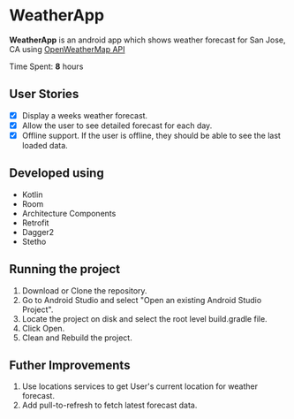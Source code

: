 # WeatherApp
**WeatherApp** is an android app which shows weather forecast for San Jose, CA using [OpenWeatherMap API](https://openweathermap.org/api)

Time Spent: **8** hours

## User Stories
* [X] Display a weeks weather forecast.
* [X] Allow the user to see detailed forecast for each day.
* [X] Offline support. If the user is offline, they should be able to see the last loaded data.

## Developed using
- Kotlin
- Room
- Architecture Components
- Retrofit
- Dagger2
- Stetho

## Running the project
1. Download or Clone the repository.
2. Go to Android Studio and select "Open an existing Android Studio Project".
3. Locate the project on disk and select the root level build.gradle file.
4. Click Open.
5. Clean and Rebuild the project.

## Futher Improvements
1. Use locations services to get User's current location for weather forecast.
2. Add pull-to-refresh to fetch latest forecast data.
